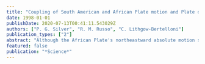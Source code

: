 ```yaml
---
title: "Coupling of South American and African Plate motion and Plate deformation"
date: 1998-01-01
publishDate: 2020-07-13T00:41:11.543029Z
authors: ["P. G. Silver", "R. M. Russo", "C. Lithgow-Bertelloni"]
publication_types: ["2"]
abstract: "Although the African Plate's northeastward absolute motion slowed abruptly 30 million years ago, the South Atlantic's spreading velocity has remained roughly constant over the past 80 million years, thus requiring a simultaneous westward acceleration of the South American Plate, This plate velocity correlation occurs because the two plates are coupled to general mantle circulation. The deceleration of the African Plate, due to its collision with the Eurasian Plate, diverts mantle flow westward, increasing the net basal driving torque and westward velocity of the South American Plate. One result of South America's higher plate velocity is the increased cordilleran activity along its western edge, beginning at about 30 million years ago."
featured: false
publication: "*Science*"
---
```


